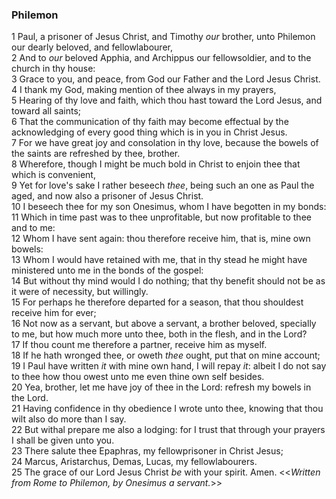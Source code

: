 ### Philemon 

1 Paul, a prisoner of Jesus Christ, and Timothy *our* brother, unto Philemon our dearly beloved, and fellowlabourer,  
2 And to *our* beloved Apphia, and Archippus our fellowsoldier, and to the church in thy house:  
3 Grace to you, and peace, from God our Father and the Lord Jesus Christ.  
4 I thank my God, making mention of thee always in my prayers,  
5 Hearing of thy love and faith, which thou hast toward the Lord Jesus, and toward all saints;  
6 That the communication of thy faith may become effectual by the acknowledging of every good thing which is in you in Christ Jesus.  
7 For we have great joy and consolation in thy love, because the bowels of the saints are refreshed by thee, brother.  
8 Wherefore, though I might be much bold in Christ to enjoin thee that which is convenient,  
9 Yet for love's sake I rather beseech *thee*, being such an one as Paul the aged, and now also a prisoner of Jesus Christ.  
10 I beseech thee for my son Onesimus, whom I have begotten in my bonds:  
11 Which in time past was to thee unprofitable, but now profitable to thee and to me:  
12 Whom I have sent again: thou therefore receive him, that is, mine own bowels:  
13 Whom I would have retained with me, that in thy stead he might have ministered unto me in the bonds of the gospel:  
14 But without thy mind would I do nothing; that thy benefit should not be as it were of necessity, but willingly.  
15 For perhaps he therefore departed for a season, that thou shouldest receive him for ever;  
16 Not now as a servant, but above a servant, a brother beloved, specially to me, but how much more unto thee, both in the flesh, and in the Lord?  
17 If thou count me therefore a partner, receive him as myself.  
18 If he hath wronged thee, or oweth *thee* ought, put that on mine account;  
19 I Paul have written *it* with mine own hand, I will repay *it*: albeit I do not say to thee how thou owest unto me even thine own self besides.  
20 Yea, brother, let me have joy of thee in the Lord: refresh my bowels in the Lord.  
21 Having confidence in thy obedience I wrote unto thee, knowing that thou wilt also do more than I say.  
22 But withal prepare me also a lodging: for I trust that through your prayers I shall be given unto you.  
23 There salute thee Epaphras, my fellowprisoner in Christ Jesus;  
24 Marcus, Aristarchus, Demas, Lucas, my fellowlabourers.  
25 The grace of our Lord Jesus Christ *be* with your spirit. Amen. <<*Written from Rome to Philemon, by Onesimus a servant.*>>  
